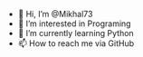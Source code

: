 - 👋 Hi, I’m @Mikhal73
- 👀 I’m interested in Programing
- 🌱 I’m currently learning Python
- 📫 How to reach me via GitHub

<!---
Yurievich73/Yurievich73 is a ✨ special ✨ repository because its `README.md` (this file) appears on your GitHub profile.
You can click the Preview link to take a look at your changes.
--->
